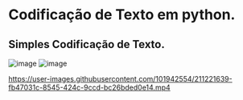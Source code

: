 # Codificação de Texto em python.
## Simples Codificação de Texto.
![image](https://user-images.githubusercontent.com/101942554/211224296-6791cf5d-1f88-4a84-bc8e-b5470b78e937.png)
![image](https://user-images.githubusercontent.com/101942554/211224317-cc69cc31-022f-41dc-8415-c334c420ccf1.png)



https://user-images.githubusercontent.com/101942554/211221639-fb47031c-8545-424c-9ccd-bc26bded0e14.mp4


